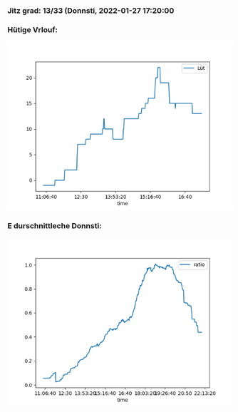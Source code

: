 ### Jitz grad: 13/33 (Donnsti, 2022-01-27 17:20:00

### Hütige Vrlouf:
![Graph](Today.png)

### E durschnittleche Donnsti:
![Graph](Donnsti.png)